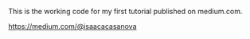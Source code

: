 This is the working code for my first tutorial published on medium.com.

https://medium.com/@isaacacasanova
